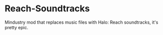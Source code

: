 # Reach-Soundtracks
 Mindustry mod that replaces music files with Halo: Reach soundtracks, it's pretty epic.
